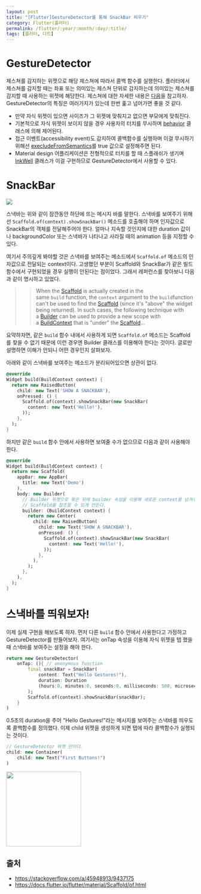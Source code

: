 ```yaml
---
layout: post
title: "[Flutter]GestureDetector를 통해 SnackBar 띄우기"
category: Flutter(플러터)
permalink: /flutter/:year/:month/:day/:title/
tags: [플러터, 다트]
---
```


# GestureDetector

제스쳐를 감지하는 위젯으로 해당 제스쳐에 따라서 콜백 함수를 실행한다. 플러터에서 제스쳐를 감지할 때는 좌표 또는 의미있는 제스쳐 단위로 감지하는데 의미있는 제스쳐를 감지할 때 사용하는 위젯에 해당한다. 제스쳐에 대한 자세한 내용은 [다음](https://flutter.io/gestures/)을 참고하자. GestureDetector의 특징은 여러가지가 있는데 한번 훑고 넘어가면 좋을 것 같다.

* 만약 자식 위젯이 있으면 사이즈가 그 위젯에 맞춰지고 없으면 부모에게 맞춰진다.
* 기본적으로 자식 위젯이 보이지 않을 경우 사용자의 터치를 무시하며 [behavior](https://docs.flutter.io/flutter/widgets/GestureDetector/behavior.html) 클래스에 의해 제어된다.
* 접근 이벤트(accessibility event)도 감지하여 콜백함수를 실행하며 이걸 무시하기 위해선 [execludeFromSemantics](https://docs.flutter.io/flutter/widgets/GestureDetector/excludeFromSemantics.html)를 true 값으로 설정해주면 된다.
* Material design 어플리케이션은 전형적으로 터치를 할 때 스플래쉬가 생기며 [InkWell](https://docs.flutter.io/flutter/material/InkWell-class.html) 클래스가 이걸 구현하므로 GestureDetector에서 사용할 수 있다.





# SnackBar

<img src="https://i.stack.imgur.com/ABQM6.png">

스낵바는 위와 같이 잠깐동안 하단에 뜨는 메시지 바를 말한다. 스낵바를 보여주기 위해선 `Scaffold.of(context).showSnackBar()` 메소드를 호출해야 하며 인자값으로 SnackBar의 객체를 전달해주어야 한다. 얼마나 지속할 것인지에 대한 duration 값이나 backgroundColor 또는 스낵바가 나타나고 사라질 때의 animation 등을 지정할 수 있다.

여기서 주의깊게 봐야할 것은 스낵바를 보여주는 메소드에서 `Scaffold.of` 메소드의 인자값으로 전달되는 context이다. 고생했던 부분이 Scaffold와 SnackBar가 같은 빌드 함수에서 구현되었을 경우 실행이 안된다는 점이었다. 그래서 레퍼런스를 찾아보니 다음과 같이 명시하고 있었다.

> > When the [Scaffold](https://docs.flutter.io/flutter/material/Scaffold-class.html) is actually created in the same `build` function, the `context` argument to the `build`function can't be used to find the [Scaffold](https://docs.flutter.io/flutter/material/Scaffold-class.html) (since it's "above" the widget being returned). In such cases, the following technique with a [Builder](https://docs.flutter.io/flutter/widgets/Builder-class.html) can be used to provide a new scope with a [BuildContext](https://docs.flutter.io/flutter/widgets/BuildContext-class.html) that is "under" the [Scaffold](https://docs.flutter.io/flutter/material/Scaffold-class.html)...

요약하자면, 같은 `build` 함수 내에서 사용하게 되면 `Scaffold.of` 메소드는 Scaffold를 찾을 수 없기 때문에 이런 경우엔 Builder 클래스를 이용해야 한다는 것이다. 글로만 설명하면 이해가 안되니 어떤 경우인지 살펴보자.

아래와 같이 스낵바를 보여주는 메소드가 분리되어있으면 상관이 없다.

```dart
@override
Widget build(BuildContext context) {
  return new RaisedButton(
    child: new Text('SHOW A SNACKBAR'),
    onPressed: () {
      Scaffold.of(context).showSnackBar(new SnackBar(
        content: new Text('Hello!'),
      ));
    },
  );
}
```

하지만 같은 `build` 함수 안에서 사용하면 보여줄 수가 없으므로 다음과 같이 사용해야 한다.

```dart
@override
Widget build(BuildContext context) {
  return new Scaffold(
    appBar: new AppBar(
      title: new Text('Demo')
    ),
    body: new Builder(
      // Builder 위젯으로 묶은 뒤에 builder 속성을 이용해 새로운 context를 넘겨주어
      // Scaffold를 참조할 수 있게 만든다.
      builder: (BuildContext context) {
        return new Center(
          child: new RaisedButton(
            child: new Text('SHOW A SNACKBAR'),
            onPressed: () {
              Scaffold.of(context).showSnackBar(new SnackBar(
                content: new Text('Hello!'),
              ));
            },
          ),
        );
      },
    ),
  );
}
```



# 스낵바를 띄워보자!

이제 실제 구현을 해보도록 하자. 먼저 다른 `build` 함수 안에서 사용한다고 가정하고 GestureDetector를 만들어보자. 여기서는 onTap 속성을 이용해 자식 위젯을 탭 했을 때 스낵바를 보여주는 설정을 해야 한다.

```dart
return new GestureDetector(
    onTap: (){ // anonymous function
        final snackBar = SnackBar(
        	content: Text("Hello Gestures!"),
            duration: Duration
            (hours:0, minutes:0, seconds:0, milliseconds: 500, microseconds: 0)
        );
        Scaffold.of(context).showSnackBar(snackBar);
    }
)
```

0.5초의 duration을 주어 "Hello Gestures!"라는 메시지를 보여주는 스낵바를 띄우도록 콜백함수를 정의했다. 이제 child 위젯을 생성하게 되면 탭에 따라 콜백함수가 실행되는 것이다.

```dart
// GestureDetector 위젯 안이다.
child: new Container(
	child: new Text("First Buttons!")
)
```

<img src="https://user-images.githubusercontent.com/35518072/42354192-33bb17ac-8100-11e8-8b9d-f387f166d129.png" width="200px">



## 출처

* https://stackoverflow.com/a/45948913/9437175
* https://docs.flutter.io/flutter/material/Scaffold/of.html